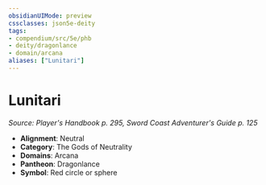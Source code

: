 ```yaml
---
obsidianUIMode: preview
cssclasses: json5e-deity
tags:
- compendium/src/5e/phb
- deity/dragonlance
- domain/arcana
aliases: ["Lunitari"]
---
```

# Lunitari
*Source: Player's Handbook p. 295, Sword Coast Adventurer's Guide p. 125* 

- **Alignment**: Neutral
- **Category**: The Gods of Neutrality
- **Domains**: Arcana
- **Pantheon**: Dragonlance
- **Symbol**: Red circle or sphere